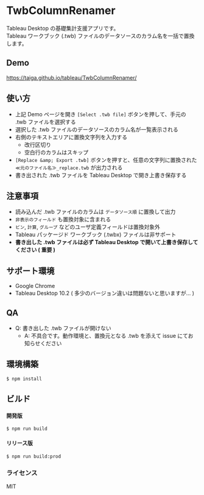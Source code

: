 # TwbColumnRenamer
Tableau Desktop の基礎集計支援アプリです。  
Tableau ワークブック (.twb) ファイルのデータソースのカラム名を一括で置換します。

## Demo
https://taiga.github.io/tableau/TwbColumnRenamer/

## 使い方
- 上記 Demo ページを開き `[Select .twb file]` ボタンを押して、手元の .twb ファイルを選択する
- 選択した .twb ファイルのデータソースのカラム名が一覧表示される
- 右側のテキストエリアに置換文字列を入力する
  - 改行区切り
  - 空白行のカラムはスキップ
- `[Replace &amp; Export .twb]` ボタンを押すと、任意の文字列に置換された `≪元のファイル名≫_replace.twb` が出力される
- 書き出された .twb ファイルを Tableau Desktop で開き上書き保存する

## 注意事項
- 読み込んだ .twb ファイルのカラムは `データソース順` に置換して出力
- `非表示のフィールド` も置換対象に含まれる
- `ビン`, `計算`, `グループ` などのユーザ定義フィールドは置換対象外
- Tableau パッケージド ワークブック (.twbx) ファイルは非サポート
- **書き出した .twb ファイルは必ず Tableau Desktop で開いて上書き保存してください ( 重要 )**

## サポート環境
- Google Chrome
- Tableau Desktop 10.2 ( 多少のバージョン違いは問題ないと思いますが… )

## QA
- Q: 書き出した .twb ファイルが開けない
  - A: 不具合です。動作環境と、置換元となる .twb を添えて issue にてお知らせください 

## 環境構築

```
$ npm install
```

## ビルド

#### 開発版
```
$ npm run build
```

#### リリース版
```
$ npm run build:prod
```

### ライセンス
MIT
